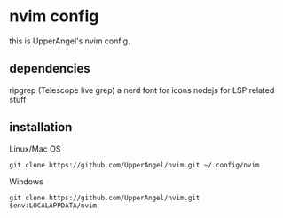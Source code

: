 # nvim config

this is UpperAngel's nvim config.

## dependencies
ripgrep (Telescope live grep)
a nerd font for icons
nodejs for LSP related stuff
    
## installation

Linux/Mac OS
```shell
git clone https://github.com/UpperAngel/nvim.git ~/.config/nvim
```

Windows
```pwsh
git clone https://github.com/UpperAngel/nvim.git $env:LOCALAPPDATA/nvim
```

